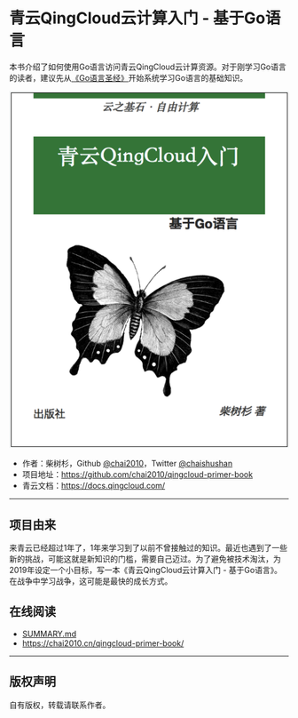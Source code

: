 # 青云QingCloud云计算入门 - 基于Go语言

本书介绍了如何使用Go语言访问青云QingCloud云计算资源。对于刚学习Go语言的读者，建议先从[《Go语言圣经》](https://github.com/golang-china/gopl-zh)开始系统学习Go语言的基础知识。

![](cover.png)

- 作者：柴树杉，Github [@chai2010](https://github.com/chai2010)，Twitter [@chaishushan](https://twitter.com/chaishushan)
- 项目地址：https://github.com/chai2010/qingcloud-primer-book
- 青云文档：https://docs.qingcloud.com/

----

## 项目由来

来青云已经超过1年了，1年来学习到了以前不曾接触过的知识。最近也遇到了一些新的挑战，可能这就是新知识的门槛，需要自己迈过。为了避免被技术淘汰，为2019年设定一个小目标，写一本《青云QingCloud云计算入门 - 基于Go语言》。在战争中学习战争，这可能是最快的成长方式。

## 在线阅读

- [SUMMARY.md](SUMMARY.md)
- https://chai2010.cn/qingcloud-primer-book/

----

## 版权声明

自有版权，转载请联系作者。

